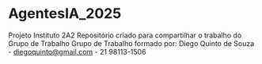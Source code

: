 # AgentesIA_2025
Projeto Instituto 2A2
Repositório criado para compartilhar o trabalho do Grupo de Trabalho
Grupo de Trabalho formado por:
Diego Quinto de Souza - diegoquinto@gmail.com - 21 98113-1506
